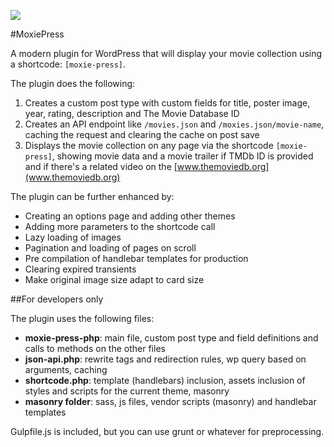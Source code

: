 ![](http://res.cloudinary.com/startics/image/upload/c_scale,w_629/v1454420140/Screen_Shot_2016-02-02_at_8.35.16_AM_js5anw.jpg)

#MoxiePress

A modern plugin for WordPress that will display your movie collection using a shortcode: `[moxie-press]`.

The plugin does the following:

1. Creates a custom post type with custom fields for title, poster image, year, rating, description and The Movie Database ID
2. Creates an API endpoint like `/movies.json` and `/moxies.json/movie-name`, caching the request and clearing the cache on post save
3. Displays the movie collection on any page via the shortcode `[moxie-press]`, showing movie data and a movie trailer if TMDb ID is provided and if there's a related video on the [www.themoviedb.org](www.themoviedb.org)

The plugin can be further enhanced by:

- Creating an options page and adding other themes
- Adding more parameters to the shortcode call
- Lazy loading of images
- Pagination and loading of pages on scroll
- Pre compilation of handlebar templates for production
- Clearing expired transients
- Make original image size adapt to card size

##For developers only

The plugin uses the following files:

- **moxie-press-php**: main file, custom post type and field definitions and calls to methods on the other files
- **json-api.php**: rewrite tags and redirection rules, wp query based on arguments, caching
- **shortcode.php**: template (handlebars) inclusion, assets inclusion of styles and scripts for the current theme, masonry
- **masonry folder**: sass, js files, vendor scripts (masonry) and handlebar templates

Gulpfile.js is included, but you can use grunt or whatever for preprocessing.

